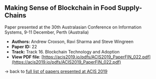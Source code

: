 ## Making Sense of Blockchain in Food Supply-Chains

Paper presented at the 30th Australasian Conference on Information Systems, 9-11 December, Perth (Australia)
- **Authors:** Andrew Croxson, Ravi Sharma and Steve Wingreen
- **Paper ID:** 22
- **Track:** Track 16. Blockchain Technology and Adoption
- **View PDF file**: [https://acis2019.io/pdfs/ACIS2019_PaperFIN_022.pdf](https://acis2019.io/pdfs/ACIS2019_PaperFIN_022.pdf)

&rarr; back to [full list of papers presented at ACIS 2019](https://acis2019.io/)